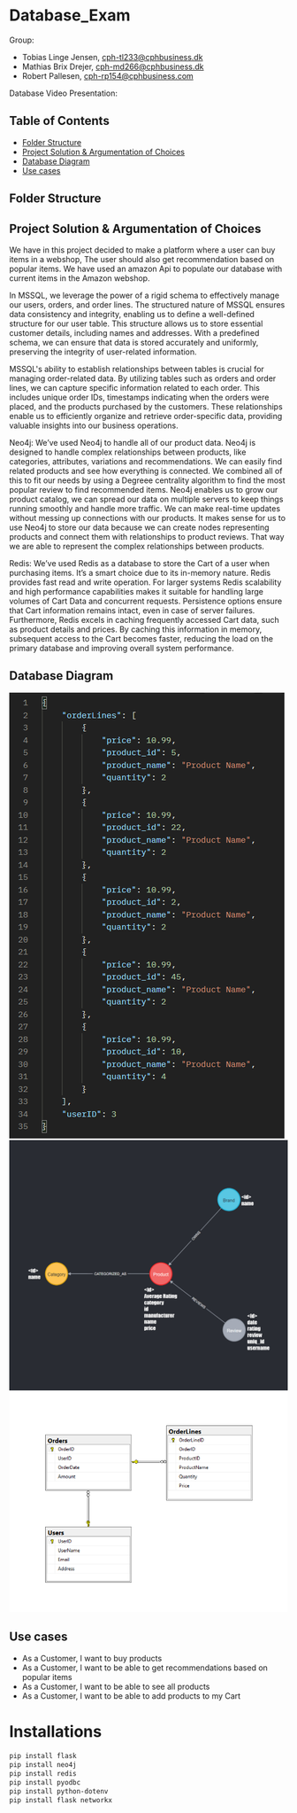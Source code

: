 # Database_Exam
Group: 
- Tobias Linge Jensen, cph-tl233@cphbusiness.dk
- Mathias Brix Drejer, cph-md266@cphbusiness.dk
- Robert Pallesen, cph-rp154@cphbusiness.com

Database Video Presentation:


## Table of Contents
- [Folder Structure](#Folder-structure)
- [Project Solution & Argumentation of Choices](#project-solution--argumentation-of-choices)
- [Database Diagram](#database-diagram)
- [Use cases](#Use-cases)

## Folder Structure <a name="Folder-structure"></a>

## Project Solution & Argumentation of Choices <a name="project-solution--argumentation-of-choices"></a>

We have in this project decided to make a platform where a user can buy items in a webshop, The user should also get recommendation based on popular items. We have used an amazon Api to populate our database with current items in the Amazon webshop. 

In MSSQL, we leverage the power of a rigid schema to effectively manage our users, orders, and order lines. The structured nature of MSSQL ensures data consistency and integrity, enabling us to define a well-defined structure for our user table. This structure allows us to store essential customer details, including names and addresses. With a predefined schema, we can ensure that data is stored accurately and uniformly, preserving the integrity of user-related information.

MSSQL's ability to establish relationships between tables is crucial for managing order-related data. By utilizing tables such as orders and order lines, we can capture specific information related to each order. This includes unique order IDs, timestamps indicating when the orders were placed, and the products purchased by the customers. These relationships enable us to efficiently organize and retrieve order-specific data, providing valuable insights into our business operations.

Neo4j:
We’ve used Neo4j to handle all of our product data. Neo4j is designed to handle complex relationships between products, like categories, attributes, variations and recommendations. We can easily find related products and see how everything is connected. We combined all of this to fit our needs by using a Degreee centrality algorithm to find the most popular review to find recommended items. Neo4j enables us to grow our product catalog, we can spread our data on multiple servers to keep things running smoothly and handle more traffic. We can make real-time updates without messing up connections with our products. It makes sense for us to use Neo4j to store our data because we can create nodes representing products and connect them with relationships to product reviews. That way we are able to represent the complex relationships between products.

Redis:
We’ve used Redis as a database to store the Cart of a user when purchasing items. It’s a smart choice due to its in-memory nature. Redis provides fast read and write operation. For larger systems Redis scalability and high performance capabilities makes it suitable for handling large volumes of Cart Data and concurrent requests. Persistence options ensure that Cart information remains intact, even in case of server failures. 
Furthermore, Redis excels in caching frequently accessed Cart data, such as product details and prices. By caching this information in memory, subsequent access to the Cart becomes faster, reducing the load on the primary database and improving overall system performance.


## Database Diagram <a name="database-diagram"></a>
![Cart in redis](cart-redis.png)
![neo4jdb_overview](neo4jdb_overview.jpg)
![sql-domain-model](sql-domain-model.png)


##  Use cases <a name="Use-cases">
- As a Customer, I want to buy products
- As a Customer, I want to be able to get recommendations based on popular items
- As a Customer, I want to be able to see all products
- As a Customer, I want to be able to add products to my Cart



# Installations
    pip install flask
    pip install neo4j
    pip install redis
    pip install pyodbc
    pip install python-dotenv
    pip install flask networkx
